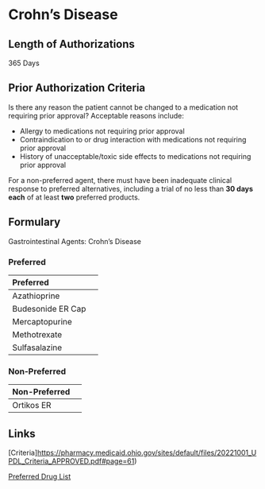 # Crohn’s Disease

## Length of Authorizations

365 Days

## Prior Authorization Criteria

Is there any reason the patient cannot be changed to a medication not requiring prior approval? Acceptable reasons include:

-   Allergy to medications not requiring prior approval
-   Contraindication to or drug interaction with medications not requiring prior approval
-   History of unacceptable/toxic side effects to medications not requiring prior approval

For a non-preferred agent, there must have been inadequate clinical response to preferred alternatives, including a trial of no less than **30 days each** of at least **two** preferred products.

## Formulary

Gastrointestinal Agents: Crohn’s Disease

### Preferred

| Preferred         |      |
| :---------------- | ---: |
| Azathioprine      |      |
| Budesonide ER Cap |      |
| Mercaptopurine    |      |
| Methotrexate      |      |
| Sulfasalazine     |      |

### Non-Preferred

| Non-Preferred |      |
| :------------ | ---: |
| Ortikos ER    |      |

## Links

[Criteria]https://pharmacy.medicaid.ohio.gov/sites/default/files/20221001_UPDL_Criteria_APPROVED.pdf#page=61)

[Preferred Drug List](https://pharmacy.medicaid.ohio.gov/sites/default/files/20221001_UPDL_APPROVED_.pdf#page=23)
